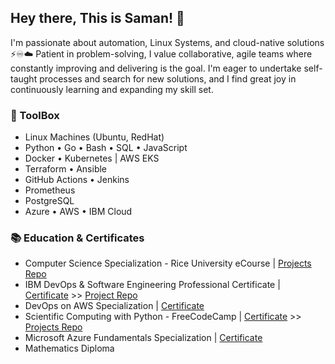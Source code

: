 ## Hey there, This is Saman! 👋
I'm passionate about automation, Linux Systems, and cloud-native solutions ⚡️♾☁️
Patient in problem-solving, I value collaborative, agile teams where constantly improving and delivering is the goal. I'm eager to undertake self-taught processes and search for new solutions, and I find great joy in continuously learning and expanding my skill set.

### 🧰 ToolBox
- Linux Machines (Ubuntu, RedHat)
- Python • Go • Bash • SQL • JavaScript
- Docker • Kubernetes | AWS EKS
- Terraform • Ansible
- GitHub Actions • Jenkins
- Prometheus
- PostgreSQL
- Azure • AWS • IBM Cloud

### 📚 Education & Certificates
- Computer Science Specialization - Rice University eCourse | [Projects Repo](https://github.com/samanxsy/Rice-university-CS-projects)
- IBM DevOps & Software Engineering Professional Certificate | [Certificate](https://coursera.org/share/c5055d7c2b497e4cf7faae9746c4f495) >> [Project Repo](https://github.com/samanxsy/devops-capstone-project)
- DevOps on AWS Specialization | [Certificate](https://coursera.org/share/6122e2fba8b5c109afb3997b7f855f9b)
- Scientific Computing with Python - FreeCodeCamp | [Certificate](https://www.freecodecamp.org/certification/samanxsy/scientific-computing-with-python-v7) >> [Projects Repo](https://github.com/samanxsy/fcc-scientific-computing-w-python)
- Microsoft Azure Fundamentals Specialization | [Certificate](https://coursera.org/share/4286353511afcbd4d88bb6914812e35b)
- Mathematics Diploma
